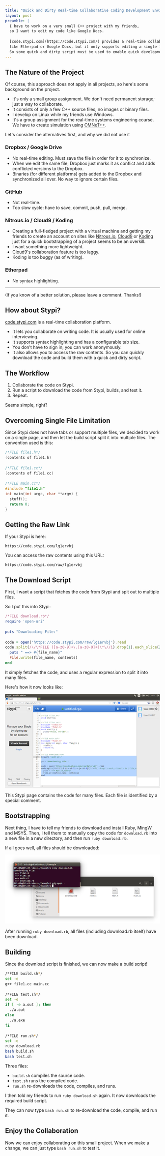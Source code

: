 ```yaml
---
title: "Quick and Dirty Real-time Collaborative Coding Development Environment with code.stypi.com"
layout: post
preamble: |
  I have to work on a very small C++ project with my friends,
  so I want to edit my code like Google Docs.

  [code.stypi.com](https://code.stypi.com/) provides a real-time collaborative code editor,
  like Etherpad or Google Docs, but it only supports editing a single file.
  So some quick and dirty script must be used to enable quick development and testing cycle.
---
```


The Nature of the Project
-------------------------

Of course, this approach does not apply in all projects,
so here's some background on the project.

* It's only a small group assignment. We don't need permanent storage; just a way to collaborate.
* It consists of only a few C++ source files, no images or binary files.
* I develop on Linux while my friends use Windows.
* It's a group assignment for the real-time systems engineering course.
  We have to create simulation using [OMNeT++](http://www.omnetpp.org/).

Let's consider the alternatives first, and why we did not use it

### Dropbox / Google Drive

* No real-time editing. Must save the file in order for it to synchronize.
* When we edit the same file, Dropbox just marks it as conflict and adds conflicted versions to the Dropbox.
* Binaries (for different platforms) gets added to the Dropbox and synchronized all over. No way to ignore certain files.


### GitHub

* Not real-time.
* Too slow cycle: have to save, commit, push, pull, merge.


### Nitrous.io / Cloud9 / Koding

* Creating a full-fledged project with a virtual machine and getting my friends to create an account
  on sites like [Nitrous.io](http://nitrous.io/), [Cloud9](http://c9.io/) or [Koding](https://koding.com/)
  just for a quick bootstrapping of a project seems to be an overkill.
* I want something more lightweight.
* Cloud9's collaboration feature is too laggy.
* Koding is too buggy (as of writing).


### Etherpad

* No syntax highlighting.


---

<div class="next-center"></div>

(If you know of a better solution, please leave a comment. Thanks!)



How about Stypi?
----------------

[code.stypi.com](https://code.stypi.com/) is a real-time collaboration platform.

* It lets you collaborate on writing code. It is usually used for online interviewing.
* It supports syntax highlighting and has a configurable tab size.
* You don't have to sign in; you can work anonymously.
* It also allows you to access the raw contents. So you can quickly download the code and build them with a quick and dirty script.


The Workflow
------------

1. Collaborate the code on Stypi.
2. Run a script to download the code from Stypi, builds, and test it.
3. Repeat.

Seems simple, right?



Overcoming Single File Limitation
---------------------------------

Since Stypi does not have tabs or support multiple files,
we decided to work on a single page, and then let the build script split it into multiple files.
The convention used is this:

```cpp
/*FILE file1.h*/
(contents of file1.h)

/*FILE file1.cc*/
(contents of file1.cc)

/*FILE main.cc*/
#include "file1.h"
int main(int argc, char **argv) {
  stuff();
  return 0;
}
```



Getting the Raw Link
--------------------

If your Stypi is here:

```
https://code.stypi.com/lg1ervbj
```

You can access the raw contents using this URL:

```
https://code.stypi.com/raw/lg1ervbj
```



The Download Script
-------------------

First, I want a script that fetches the code from Stypi and spit out to multiple files.

So I put this into Stypi:

```ruby
/*FILE download.rb*/
require 'open-uri'

puts "Downloading File:"

code = open('https://code.stypi.com/raw/lg1ervbj').read
code.split(/\/\*FILE ([a-z0-9]+\.[a-z0-9]+)\*\//i).drop(1).each_slice(2) do |file_name, contents|
  puts " ==> #{file_name}"
  File.write(file_name, contents)
end
```

It simply fetches the code, and uses a regular expression to split it into many files.

Here's how it now looks like:

<div class="next-image-caption"></div>

![The current state of the code in my Stypi](/images/Stypi-Firefox.png)

This Stypi page contains the code for many files.
Each file is identified by a special comment.



Bootstrapping
-------------

Next thing, I have to tell my friends to download and install Ruby, MingW and MSYS.
Then, I tell them to manually copy the code for `download.rb` into a new file in a new directory,
and then run `ruby download.rb`.

If all goes well, all files should be downloaded:

<div class="next-image-caption next-image-caption-up"></div>

![After running ruby download.rb](/images/Stypi-Result.png)

After running `ruby download.rb`, all files (including download.rb itself) have been download.



Building
--------

Since the download script is finished, we can now make a build script!

```bash
/*FILE build.sh*/
set -e
g++ file1.cc main.cc

/*FILE test.sh*/
set -e
if [ -e a.out ]; then
  ./a.out
else
  ./a.exe
fi

/*FILE run.sh*/
set -e
ruby download.rb
bash build.sh
bash test.sh
```

Three files:

* `build.sh` compiles the source code.
* `test.sh` runs the compiled code.
* `run.sh` re-downloads the code, compiles, and runs.

I then told my friends to run `ruby download.sh` again.
It now downloads the required build script.

They can now type `bash run.sh` to re-download the code, compile, and run it.


Enjoy the Collaboration
-----------------------

Now we can enjoy collaborating on this small project.
When we make a change, we can just type `bash run.sh` to test it.















